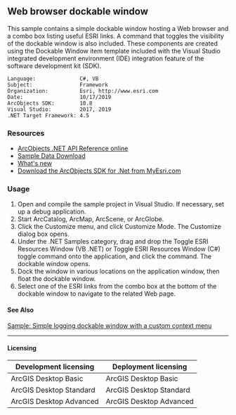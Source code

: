 ## Web browser dockable window

This sample contains a simple dockable window hosting a Web browser and a combo box listing useful ESRI links. A command that toggles the visibility of the dockable window is also included. These components are created using the Dockable Window item template included with the Visual Studio integrated development environment (IDE) integration feature of the software development kit (SDK).  


<!-- TODO: Fill this section below with metadata about this sample-->
```
Language:              C#, VB
Subject:               Framework
Organization:          Esri, http://www.esri.com
Date:                  10/17/2019
ArcObjects SDK:        10.8
Visual Studio:         2017, 2019
.NET Target Framework: 4.5
```

### Resources

* [ArcObjects .NET API Reference online](http://desktop.arcgis.com/en/arcobjects/latest/net/webframe.htm)  
* [Sample Data Download](../../releases)  
* [What's new](http://desktop.arcgis.com/en/arcobjects/latest/net/webframe.htm#91cabc68-2271-400a-8ff9-c7fb25108546.htm)  
* [Download the ArcObjects SDK for .Net from MyEsri.com](https://my.esri.com/)  

### Usage
1. Open and compile the sample project in Visual Studio. If necessary, set up a debug application.  
1. Start ArcCatalog, ArcMap, ArcScene, or ArcGlobe.   
1. Click the Customize menu, and click Customize Mode. The Customize dialog box opens.  
1. Under the .NET Samples category, drag and drop the Toggle ESRI Resources Window (VB .NET) or Toggle ESRI Resources Window (C#) toggle command onto the application, and click the command. The dockable window opens.   
1. Dock the window in various locations on the application window, then float the dockable window.  
1. Select one of the ESRI links from the combo box at the bottom of the dockable window to navigate to the related Web page.  







#### See Also  
[Sample: Simple logging dockable window with a custom context menu](../../../Net/Framework/SimpleLogWindow)  


---------------------------------

#### Licensing  
| Development licensing | Deployment licensing | 
| ------------- | ------------- | 
| ArcGIS Desktop Basic | ArcGIS Desktop Basic |  
| ArcGIS Desktop Standard | ArcGIS Desktop Standard |  
| ArcGIS Desktop Advanced | ArcGIS Desktop Advanced |  


